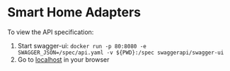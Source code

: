 # Smart Home Adapters

To view the API specification:

1. Start swagger-ui: `docker run -p 80:8080 -e SWAGGER_JSON=/spec/api.yaml -v ${PWD}:/spec swaggerapi/swagger-ui`
2. Go to [localhost](localhost:80/) in your browser
